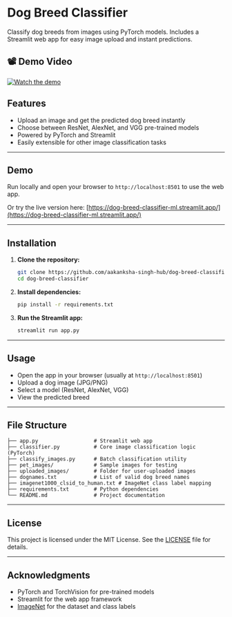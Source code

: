 # Dog Breed Classifier

Classify dog breeds from images using PyTorch models. Includes a Streamlit web app for easy image upload and instant predictions.

## 📽️ Demo Video

[![Watch the demo](https://img.youtube.com/vi/S8RBoue7LV8/0.jpg)](https://youtu.be/S8RBoue7LV8)

## Features
- Upload an image and get the predicted dog breed instantly
- Choose between ResNet, AlexNet, and VGG pre-trained models
- Powered by PyTorch and Streamlit
- Easily extensible for other image classification tasks

---

## Demo
Run locally and open your browser to `http://localhost:8501` to use the web app.

Or try the live version here: [https://dog-breed-classifier-ml.streamlit.app/](https://dog-breed-classifier-ml.streamlit.app/)

---

## Installation

1. **Clone the repository:**
   ```bash
   git clone https://github.com/aakanksha-singh-hub/dog-breed-classifier.git
   cd dog-breed-classifier
   ```
2. **Install dependencies:**
   ```bash
   pip install -r requirements.txt
   ```
3. **Run the Streamlit app:**
   ```bash
   streamlit run app.py
   ```

---

## Usage
- Open the app in your browser (usually at `http://localhost:8501`)
- Upload a dog image (JPG/PNG)
- Select a model (ResNet, AlexNet, VGG)
- View the predicted breed

---

## File Structure
```
├── app.py                  # Streamlit web app
├── classifier.py           # Core image classification logic (PyTorch)
├── classify_images.py      # Batch classification utility
├── pet_images/             # Sample images for testing
├── uploaded_images/        # Folder for user-uploaded images
├── dognames.txt            # List of valid dog breed names
├── imagenet1000_clsid_to_human.txt # ImageNet class label mapping
├── requirements.txt        # Python dependencies
└── README.md               # Project documentation
```

---

## License
This project is licensed under the MIT License. See the [LICENSE](LICENSE) file for details.

---

## Acknowledgments
- PyTorch and TorchVision for pre-trained models
- Streamlit for the web app framework
- [ImageNet](http://www.image-net.org/) for the dataset and class labels

